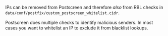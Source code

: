 IPs can be removed from Postscreen and therefore _also_ from RBL checks in `data/conf/postfix/custom_postscreen_whitelist.cidr`.

Postscreen does multiple checks to identify malicious senders. In most cases you want to whitelist an IP to exclude it from blacklist lookups.
